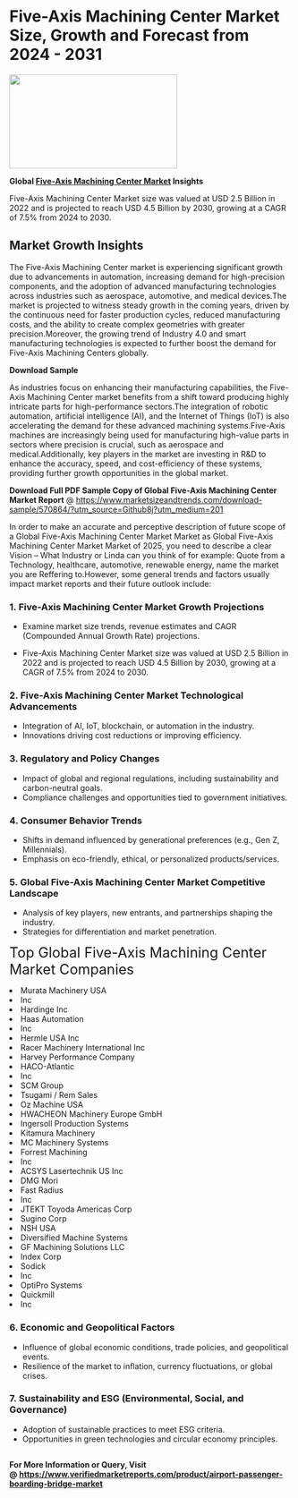 <H1>Five-Axis Machining Center Market Size, Growth and Forecast from 2024 - 2031</H1><img class="aligncenter size-medium wp-image-584254" src="https://thirdeyenews.in/wp-content/uploads/2024/09/Global-Market-Research-300x168.jpeg" alt="" width="300" height="168" /><p><strong>Global&nbsp;<a href="https://www.marketsizeandtrends.com/download-sample/570864/?utm_source=Github8j?utm_medium=201">Five-Axis Machining Center Market</a> Insights</strong></p><p>Five-Axis Machining Center Market size was valued at USD 2.5 Billion in 2022 and is projected to reach USD 4.5 Billion by 2030, growing at a CAGR of 7.5% from 2024 to 2030.</p><p><h2>Market Growth Insights</h2> <p>The Five-Axis Machining Center market is experiencing significant growth due to advancements in automation, increasing demand for high-precision components, and the adoption of advanced manufacturing technologies across industries such as aerospace, automotive, and medical devices.The market is projected to witness steady growth in the coming years, driven by the continuous need for faster production cycles, reduced manufacturing costs, and the ability to create complex geometries with greater precision.Moreover, the growing trend of Industry 4.0 and smart manufacturing technologies is expected to further boost the demand for Five-Axis Machining Centers globally.</p> <p><strong>Download Sample</strong></p> <p>As industries focus on enhancing their manufacturing capabilities, the Five-Axis Machining Center market benefits from a shift toward producing highly intricate parts for high-performance sectors.The integration of robotic automation, artificial intelligence (AI), and the Internet of Things (IoT) is also accelerating the demand for these advanced machining systems.Five-Axis machines are increasingly being used for manufacturing high-value parts in sectors where precision is crucial, such as aerospace and medical.Additionally, key players in the market are investing in R&D to enhance the accuracy, speed, and cost-efficiency of these systems, providing further growth opportunities in the global market.</p> <p><span class=""><strong>Download Full PDF Sample Copy of Global Five-Axis Machining Center Market Report</strong> @ <a href="https://www.marketsizeandtrends.com/download-sample/570864/?utm_source=Github8j?utm_medium=201" target="_blank">https://www.marketsizeandtrends.com/download-sample/570864/?utm_source=Github8j?utm_medium=201</a></span></p><p>In order to make an accurate and perceptive description of future scope of a Global&nbsp;Five-Axis Machining Center Market Market as Global&nbsp;Five-Axis Machining Center Market Market of 2025, you need to describe a clear Vision &ndash; What Industry or Linda can you think of for example: Quote from a Technology, healthcare, automotive, renewable energy, name the market you are Reffering to.However, some general trends and factors usually impact market reports and their future outlook include:</p><h3>1.&nbsp;<strong>Five-Axis Machining Center Market Growth Projections</strong></h3><ul><li>Examine market size trends, revenue estimates and CAGR (Compounded Annual Growth Rate) projections.</li><li><p>Five-Axis Machining Center Market size was valued at USD 2.5 Billion in 2022 and is projected to reach USD 4.5 Billion by 2030, growing at a CAGR of 7.5% from 2024 to 2030.</p></li></ul><h3>2.&nbsp;<strong>Five-Axis Machining Center Market Technological Advancements</strong></h3><ul><li>Integration of AI, IoT, blockchain, or automation in the industry.</li><li>Innovations driving cost reductions or improving efficiency.</li></ul><h3>3.&nbsp;<strong>Regulatory and Policy Changes</strong></h3><ul><li>Impact of global and regional regulations, including sustainability and carbon-neutral goals.</li><li>Compliance challenges and opportunities tied to government initiatives.</li></ul><h3>4.&nbsp;<strong>Consumer Behavior Trends</strong></h3><ul><li>Shifts in demand influenced by generational preferences (e.g., Gen Z, Millennials).</li><li>Emphasis on eco-friendly, ethical, or personalized products/services.</li></ul><h3>5.&nbsp;<strong>Global Five-Axis Machining Center Market Competitive Landscape</strong></h3><ul><li>Analysis of key players, new entrants, and partnerships shaping the industry.</li><li>Strategies for differentiation and market penetration.</li></ul><p data-pm-slice="1 1 []"><span style="color: inherit; font-family: inherit; font-size: 25px;">Top Global Five-Axis Machining Center Market Companies</span></p><div class="" data-test-id=""><p><li>Murata Machinery USA</li><li> Inc</li><li> Hardinge Inc</li><li> Haas Automation</li><li> Inc</li><li> Hermle USA Inc</li><li> Racer Machinery International Inc</li><li> Harvey Performance Company</li><li> HACO-Atlantic</li><li> Inc</li><li> SCM Group</li><li> Tsugami / Rem Sales</li><li> Oz Machine USA</li><li> HWACHEON Machinery Europe GmbH</li><li> Ingersoll Production Systems</li><li> Kitamura Machinery</li><li> MC Machinery Systems</li><li> Forrest Machining</li><li> Inc</li><li> ACSYS Lasertechnik US Inc</li><li> DMG Mori</li><li> Fast Radius</li><li> Inc</li><li> JTEKT Toyoda Americas Corp</li><li> Sugino Corp</li><li> NSH USA</li><li> Diversified Machine Systems</li><li> GF Machining Solutions LLC</li><li> Index Corp</li><li> Sodick</li><li> Inc</li><li> OptiPro Systems</li><li> Quickmill</li><li> Inc</li></p></div><h3>6.&nbsp;<strong>Economic and Geopolitical Factors</strong></h3><ul><li>Influence of global economic conditions, trade policies, and geopolitical events.</li><li>Resilience of the market to inflation, currency fluctuations, or global crises.</li></ul><h3>7.&nbsp;<strong>Sustainability and ESG (Environmental, Social, and Governance)</strong></h3><ul><li>Adoption of sustainable practices to meet ESG criteria.</li><li>Opportunities in green technologies and circular economy principles.</li></ul><h2><strong style="font-size: 14px;">For More Information or Query, Visit @&nbsp;</strong><a style="background-color: #ffffff; font-size: 14px;" href="https://www.marketsizeandtrends.com/report/five-axis-machining-center-market/" target="_blank">https://www.verifiedmarketreports.com/product/airport-passenger-boarding-bridge-market</a></h2>